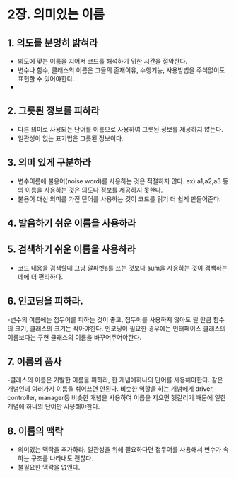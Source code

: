 # 2장. 의미있는 이름
## 1. 의도를 분명히 밝혀라
- 의도에 맞는 이름을 지어서 코드를 해석하기 위한 시간을 절약한다. 
- 변수나 함수, 클래스의 이름은 그들의 존재이유, 수행기능, 사용방법을 주석없이도 표현할 수 있어야한다. 
- 
## 2. 그릇된 정보를 피하라
- 다른 의미로 사용되는 단어를 이름으로 사용하여 그릇된 정보를 제공하지 않는다. 
- 일관성이 없는 표기법은 그릇된 정보이다.

## 3. 의미 있게 구분하라 
- 변수이름에 불용어(noise word)를 사용하는 것은 적절하지 않다. 
ex) a1,a2,a3 등의 이름을 사용하는 것은 의도나 정보를 제공하지 못한다. 
- 불용어 대신 의미를 가진 단어를 사용하는 것이 코드를 읽기 더 쉽게 만들어준다. 
## 4. 발음하기 쉬운 이름을 사용하라

## 5. 검색하기 쉬운 이름을 사용하라
- 코드 내용을 검색할때 그냥 알파벳a를 쓰는 것보다 sum을 사용하는 것이 검색하는데에 더 편리하다.

## 6. 인코딩을 피하라. 
-변수의 이름에는 접두어를 피하는 것이 좋고, 접두어를 사용하지 않아도 될 만큼 함수의 크기, 클래스의 크기는 작아야한다. 
인코딩이 필요한 경우에는 인터페이스 클래스의 이름보다는 구현 클래스의 이름을 바꾸어주어야한다. 

## 7. 이름의 품사
-클래스의 이름은 기발한 이름을 피하라, 한 개념에하나의 단어를 사용해야한다. 같은 개념인데 여러가지 이름을 섞어쓰면 안된다. 비슷한 역할을 하는 개념에게 driver, controller, manager등 비슷한 개념을 사용하여 이름을 지으면 헷갈리기 때문에 일한 개념에 하나의 단어만 사용해야한다. 
## 8. 이름의 맥락
- 의미있는 맥락을 추가하라. 일관성을 위해 필요하다면 접두어를 사용해서 변수가 속하는 구조를 나타내도 괜찮다. 
- 불필요한 맥락을 없앤다.
